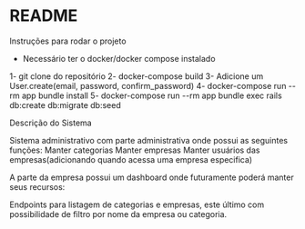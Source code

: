 # README

Instruções para rodar o projeto

* Necessário ter o docker/docker compose instalado

1- git clone do repositório
2- docker-compose build
3- Adicione um User.create(email, password, confirm_password)
4- docker-compose run --rm app bundle install
5- docker-compose run --rm app bundle exec rails db:create db:migrate db:seed


Descrição do Sistema

Sistema administrativo com parte administrativa onde possui as seguintes funções:
Manter categorias
Manter empresas
Manter usuários das empresas(adicionando quando acessa uma empresa especifica)

A parte da empresa possui um dashboard onde futuramente poderá manter seus recursos:

Endpoints para listagem de categorias e empresas, este último com possibilidade de filtro por nome da empresa ou categoria.


